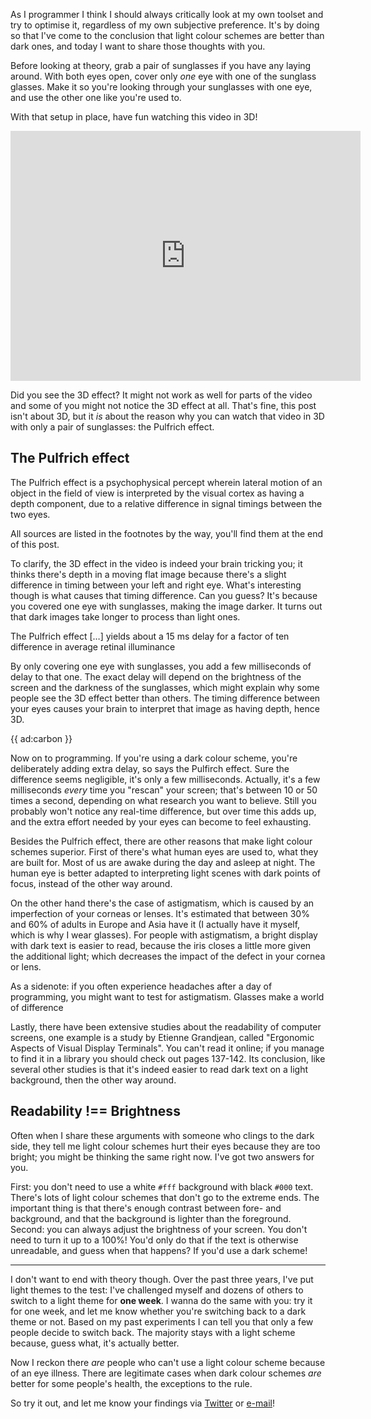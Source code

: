 As I programmer I think I should always critically look at my own toolset and try to optimise it, regardless of my own subjective preference. It's by doing so that I've come to the conclusion that light colour schemes are better than dark ones, and today I want to share those thoughts with you. 
 
 Before looking at theory, grab a pair of sunglasses if you have any laying around. With both eyes open, cover only _one_ eye with one of the sunglass glasses. Make it so you're looking through your sunglasses with one eye, and use the other one like you're used to. 

With that setup in place, have fun watching this video in 3D!

<iframe width="560" height="400" src="https://www.youtube.com/embed/IZdWlXjhMo4" frameborder="0" allow="accelerometer; autoplay; clipboard-write; encrypted-media; gyroscope; picture-in-picture" allowfullscreen></iframe>

Did you see the 3D effect? It might not work as well for parts of the video and some of you might not notice the 3D effect at all. That's fine, this post isn't about 3D, but it _is_ about the reason why you can watch that video in 3D with only a pair of sunglasses: the Pulfrich effect.

<div class="sidenote">    
<h2>The Pulfrich effect</h2>

The Pulfrich effect is a psychophysical percept wherein lateral motion of an object in the field of view is interpreted by the visual cortex as having a depth component, due to a relative difference in signal timings between the two eyes.
</div>

All sources are listed in the footnotes by the way, you'll find them at the end of this post.

To clarify, the 3D effect in the video is indeed your brain tricking you; it thinks there's depth in a moving flat image because there's a slight difference in timing between your left and right eye.
What's interesting though is what causes that timing difference. Can you guess? It's because you covered one eye with sunglasses, making the image darker. It turns out that dark images take longer to process than light ones.

<div class="sidenote">  

The Pulfrich effect […] yields about a 15 ms delay for a factor of ten difference in average retinal illuminance
</div>

By only covering one eye with sunglasses, you add a few milliseconds of delay to that one. The exact delay will depend on the brightness of the screen and the darkness of the sunglasses, which might explain why some people see the 3D effect better than others. The timing difference between your eyes causes your brain to interpret that image as having depth, hence 3D. 

{{ ad:carbon }}

Now on to programming. If you're using a dark colour scheme, you're deliberately adding extra delay, so says the Pulfirch effect. 
Sure the difference seems negligible, it's only a few milliseconds. Actually, it's a few milliseconds _every_ time you "rescan" your screen; that's between 10 or 50 times a second, depending on what research you want to believe.
Still you probably won't notice any real-time difference, but over time this adds up, and the extra effort needed by your eyes can become to feel exhausting.

Besides the Pulfrich effect, there are other reasons that make light colour schemes superior. First of there's what human eyes are used to, what they are built for. Most of us are awake during the day and asleep at night. The human eye is better adapted to interpreting light scenes with dark points of focus, instead of the other way around.

On the other hand there's the case of astigmatism, which is caused by an imperfection of your corneas or lenses. It's estimated that between 30% and 60% of adults in Europe and Asia have it (I actually have it myself, which is why I wear glasses). For people with astigmatism, a bright display with dark text is easier to read, because the iris closes a little more given the additional light; which decreases the impact of the defect in your cornea or lens.

As a sidenote: if you often experience headaches after a day of programming, you might want to test for astigmatism. Glasses make a world of difference

Lastly, there have been extensive studies about the readability of computer screens, one example is a study by Etienne Grandjean, called "Ergonomic Aspects of Visual Display Terminals". You can't read it online; if you manage to find it in a library you should check out pages 137-142. Its conclusion, like several other studies is that it's indeed easier to read dark text on a light background, then the other way around.


## Readability !== Brightness

Often when I share these arguments with someone who clings to the dark side, they tell me light colour schemes hurt their eyes because they are too bright; you might be thinking the same right now. I've got two answers for you.

First: you don't need to use a white `#fff` background with black `#000` text. There's lots of light colour schemes that don't go to the extreme ends. The important thing is that there's enough contrast between fore- and background, and that the background is lighter than the foreground.
Second: you can always adjust the brightness of your screen. You don't need to turn it up to a 100%! You'd only do that if the text is otherwise unreadable, and guess when that happens? If you'd use a dark scheme!

---

I don't want to end with theory though. Over the past three years, I've put light themes to the test: I've challenged myself and dozens of others to switch to a light theme for **one week**. I wanna do the same with you: try it for one week, and let me know whether you're switching back to a dark theme or not. Based on my past experiments I can tell you that only a few people decide to switch back. The majority stays with a light scheme because, guess what, it's actually better.

Now I reckon there _are_ people who can't use a light colour scheme because of an eye illness. There are legitimate cases when dark colour schemes _are_ better for some people's health, the exceptions to the rule. 

So try it out, and let me know your findings via [Twitter](*https://twitter.com/brendt_gd) or [e-mail](mailto:brendt@stitcher.io)!
